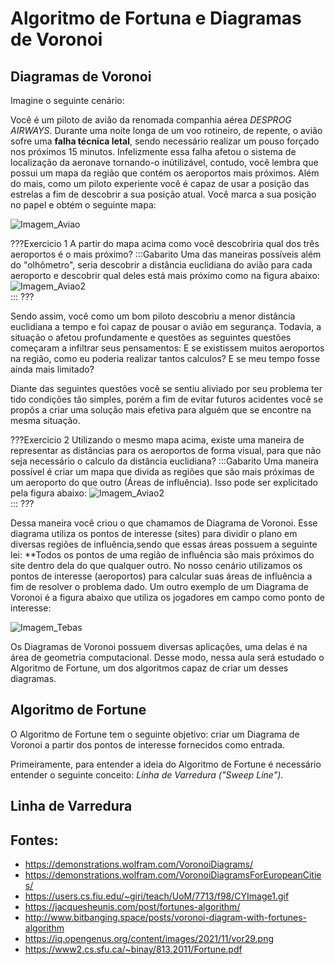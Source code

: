 <h1>Algoritmo de Fortuna e Diagramas de Voronoi</h1>

## Diagramas de Voronoi

Imagine o seguinte cenário:

Você é um piloto de avião da renomada companhia aérea *DESPROG AIRWAYS*. Durante uma noite longa de um voo rotineiro, de repente, o avião sofre uma **falha técnica letal**, sendo necessário realizar um pouso forçado nos próximos 15 minutos. Infelizmente essa falha afetou o sistema de localização da aeronave tornando-o inútilizável, contudo, você lembra que possui um mapa da região que contém os aeroportos mais próximos. Além do mais, como um piloto experiente você é capaz de usar a posição das estrelas a fim de descobrir a sua posição atual. Você marca a sua posição no papel e obtém o seguinte mapa:

![Imagem_Aviao](ex1.png)

???Exercicio 1
A partir do mapa acima como você descobriria qual dos três aeroportos é o mais próximo?
:::Gabarito
Uma das maneiras possíveis além do "olhômetro", seria descobrir a distância euclidiana do avião para cada aeroporto e descobrir qual deles está mais próximo como na figura abaixo:
![Imagem_Aviao2](gabex1.png)    
:::
???

Sendo assim, você como um bom piloto descobriu a menor distância euclidiana a tempo e foi capaz de pousar o avião em segurança. Todavia, a situação o afetou profundamente e questões as seguintes questões começaram a infiltrar seus pensamentos:  E se existissem muitos aeroportos na região, como eu poderia realizar tantos calculos? E se meu tempo fosse ainda mais limitado? 

Diante das seguintes questões você se sentiu aliviado por seu problema ter tido condições tão simples, porém a fim de evitar futuros acidentes você se propôs a criar uma solução mais efetiva para alguém que se encontre na mesma situação.

???Exercicio 2
Utilizando o mesmo mapa acima, existe uma maneira de representar as distâncias para os aeroportos de forma visual, para que não seja necessário o calculo da distância euclidiana?
:::Gabarito
Uma maneira possível é criar um mapa que divida as regiões que são mais próximas de um aeroporto do que outro (Áreas de influência). Isso pode ser explicitado pela figura abaixo:
![Imagem_Aviao2](gabex2.png)  
:::
???

Dessa maneira você criou o que chamamos de Diagrama de Voronoi. Esse diagrama utiliza os pontos de interesse (sites) para dividir o plano em diversas regiões de influência,sendo que essas áreas possuem a seguinte lei: **Todos os pontos de uma região de influência são mais próximos do site dentro dela do que qualquer outro. No nosso cenário utilizamos os pontos de interesse (aeroportos) para calcular suas áreas de influência a fim de resolver o problema dado. Um outro exemplo de um Diagrama de Voronoi é a figura abaixo que utiliza os jogadores em campo como ponto de interesse:

![Imagem_Tebas](exemplo.jpeg)  

Os Diagramas de Voronoi possuem diversas aplicações, uma delas é na área de geometria computacional. Desse modo, nessa aula será estudado o Algoritmo de Fortune, um dos algoritmos capaz de criar um desses diagramas.

## Algoritmo de Fortune

O Algoritmo de Fortune tem o seguinte objetivo: criar um Diagrama de Voronoi a partir dos pontos de interesse fornecidos como entrada.

Primeiramente, para entender a ideia do Algoritmo de Fortune é necessário entender o seguinte conceito:  *Linha de Varredura ("Sweep Line")*.


## Linha de Varredura


## Fontes:
* <https://demonstrations.wolfram.com/VoronoiDiagrams/>
* <https://demonstrations.wolfram.com/VoronoiDiagramsForEuropeanCities/>
* <https://users.cs.fiu.edu/~giri/teach/UoM/7713/f98/CYImage1.gif>
* <https://jacquesheunis.com/post/fortunes-algorithm/>
* <http://www.bitbanging.space/posts/voronoi-diagram-with-fortunes-algorithm>
* <https://iq.opengenus.org/content/images/2021/11/vor29.png>
* <https://www2.cs.sfu.ca/~binay/813.2011/Fortune.pdf>
